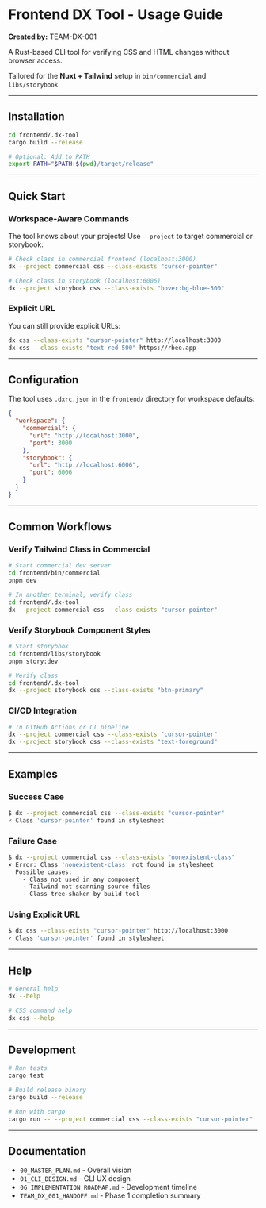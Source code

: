 # Frontend DX Tool - Usage Guide

**Created by:** TEAM-DX-001

A Rust-based CLI tool for verifying CSS and HTML changes without browser access.

Tailored for the **Nuxt + Tailwind** setup in `bin/commercial` and `libs/storybook`.

---

## Installation

```bash
cd frontend/.dx-tool
cargo build --release

# Optional: Add to PATH
export PATH="$PATH:$(pwd)/target/release"
```

---

## Quick Start

### Workspace-Aware Commands

The tool knows about your projects! Use `--project` to target commercial or storybook:

```bash
# Check class in commercial frontend (localhost:3000)
dx --project commercial css --class-exists "cursor-pointer"

# Check class in storybook (localhost:6006)
dx --project storybook css --class-exists "hover:bg-blue-500"
```

### Explicit URL

You can still provide explicit URLs:

```bash
dx css --class-exists "cursor-pointer" http://localhost:3000
dx css --class-exists "text-red-500" https://rbee.app
```

---

## Configuration

The tool uses `.dxrc.json` in the `frontend/` directory for workspace defaults:

```json
{
  "workspace": {
    "commercial": {
      "url": "http://localhost:3000",
      "port": 3000
    },
    "storybook": {
      "url": "http://localhost:6006",
      "port": 6006
    }
  }
}
```

---

## Common Workflows

### Verify Tailwind Class in Commercial

```bash
# Start commercial dev server
cd frontend/bin/commercial
pnpm dev

# In another terminal, verify class
cd frontend/.dx-tool
dx --project commercial css --class-exists "cursor-pointer"
```

### Verify Storybook Component Styles

```bash
# Start storybook
cd frontend/libs/storybook
pnpm story:dev

# Verify class
cd frontend/.dx-tool
dx --project storybook css --class-exists "btn-primary"
```

### CI/CD Integration

```bash
# In GitHub Actions or CI pipeline
dx --project commercial css --class-exists "cursor-pointer"
dx --project storybook css --class-exists "text-foreground"
```

---

## Examples

### Success Case

```bash
$ dx --project commercial css --class-exists "cursor-pointer"
✓ Class 'cursor-pointer' found in stylesheet
```

### Failure Case

```bash
$ dx --project commercial css --class-exists "nonexistent-class"
✗ Error: Class 'nonexistent-class' not found in stylesheet
  Possible causes:
    - Class not used in any component
    - Tailwind not scanning source files
    - Class tree-shaken by build tool
```

### Using Explicit URL

```bash
$ dx css --class-exists "cursor-pointer" http://localhost:3000
✓ Class 'cursor-pointer' found in stylesheet
```

---

## Help

```bash
# General help
dx --help

# CSS command help
dx css --help
```

---

## Development

```bash
# Run tests
cargo test

# Build release binary
cargo build --release

# Run with cargo
cargo run -- --project commercial css --class-exists "cursor-pointer"
```

---

## Documentation

- `00_MASTER_PLAN.md` - Overall vision
- `01_CLI_DESIGN.md` - CLI UX design
- `06_IMPLEMENTATION_ROADMAP.md` - Development timeline
- `TEAM_DX_001_HANDOFF.md` - Phase 1 completion summary
